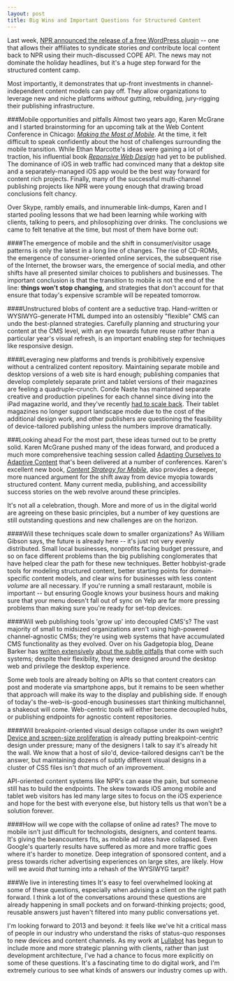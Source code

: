 ```yaml
---
layout: post
title: Big Wins and Important Questions for Structured Content
---
```


Last week, [NPR announced the release of a free WordPress plugin](http://www.digitalservices.npr.org/post/announcing-wordpress-npr-api-plugin) -- one that allows their affiliates to syndicate stories *and* contribute local content back to NPR using their much-discussed COPE API. The news may not dominate the holiday headlines, but it's a huge step forward for the structured content camp.

Most importantly, it demonstrates that up-front investments in channel-independent content models can pay off. They allow organizations to leverage new and niche platforms *without* gutting, rebuilding, jury-rigging their publishing infrastructure.

###Mobile opportunities and pitfalls
Almost two years ago, Karen McGrane and I started brainstorming for an upcoming talk at the Web Content Conference in Chicago: [*Making the Most of Mobile*](http://www.slideshare.net/duoconsulting/making-the-most-of-mobile). At the time, it felt difficult to speak confidently about the host of challenges surrounding the mobile transition. While Ethan Marcotte's ideas were gaining a lot of traction, his influential book [*Reponsive Web Design*](http://www.abookapart.com/products/responsive-web-design) had yet to be published. The dominance of iOS in web traffic had convinced many that a dektop site and a separately-managed iOS app would be the best way forward for content rich projects. Finally, many of the successful multi-channel publishing projects like NPR were young enough that drawing broad conclusions felt chancy.

Over Skype, rambly emails, and innumerable link-dumps, Karen and I started pooling lessons that we had been learning while working with clients, talking to peers, and philosophizing over drinks. The conclusions we came to felt tenative at the time, but most of them have borne out:

####The emergence of mobile and the shift in consumer/visitor usage patterns is only the latest in a long line of changes.
The rise of CD-ROMs, the emergence of consumer-oriented online services, the subsequent rise of the Internet, the browser wars, the emergence of social media, and other shifts have all presented similar choices to publishers and businesses. The important conclusion is that the transition to mobile is not the end of the line: **things won't stop changing,** and strategies that don't account for that ensure that today's expensive scramble will be repeated tomorrow.

####Unstructured blobs of content are a seductive trap.
Hand-written or WYSIWYG-generate HTML dumped into an ostensibly "flexible" CMS can undo the best-planned strategies. Carefully planning and structuring your content at the CMS level, with an eye towards future reuse rather than a particular year's visual refresh, is an important enabling step for techniques like responsive design.

####Leveraging new platforms and trends is prohibitively expensive without a centralized content repository.
Maintaining separate mobile and desktop versions of a web site is hard enough; publishing companies that develop completely separate print and tablet versions of their magazines are feeling a quadruple-crunch. Conde Naste has maintained separate creative and production pipelines for each channel since diving into the iPad magazine world, and they've recently [had to scale back](http://www.onemanandhisblog.com/archives/2012/11/magazines_on_tablets_publishers_painful.html). Their tablet magazines no longer support landscape mode due to the cost of the additional design work, and other publishers are questioning the feasibility of device-tailored publishing unless the numbers improve dramatically.

###Looking ahead
For the most part, these ideas turned out to be pretty solid. Karen McGrane pushed many of the ideas forward, and produced a much more comprehensive teaching session called [Adapting Ourselves to Adaptive Content](http://www.slideshare.net/KMcGrane/adapting-ourselves-to-adaptive-content-12133365) that's been delivered at a number of conferences. Karen's excellent new book, [*Content Strategy for Mobile*](http://www.abookapart.com/products/content-strategy-for-mobile), also provides a deeper, more nuanced argument for the shift away from device myopia towards structured content. Many current media, publishing, and accessibility success stories on the web revolve around these principles.

It's not all a celebration, though. More and more of us in the digital world are agreeing on these basic principles, but a number of key questions are still outstanding questions and new challenges are on the horizon.

####Will these techniques scale down to smaller organizations?
As William Gibson says, the future is already here -- it's just not very evenly distributed. Small local businesses, nonprofits facing budget pressure, and so on face different problems than the big publishing conglomerates that have helped clear the path for these new techniques. Better hobbyist-grade tools for modeling structured content, better starting points for domain-specific content models, and clear wins for businesses with less content *volume* are all necessary. If you're running a small restaraunt, mobile is important -- but ensuring Google knows your business hours and making sure that your menu doesn't fall out of sync on Yelp are far more pressing problems than making sure you're ready for set-top devices.

####Will web publishing tools 'grow up' into decoupled CMS's?
The vast majority of small to midsized organizations aren't using high-powered channel-agnostic CMSs; they're using web systems that have accumulated CMS functionality as they evolved. Over on his Gadgetopia blog, Deane Barker has [written extensively](http://gadgetopia.com/post/7119) [about the subtle pitfalls](http://gadgetopia.com/post/7206) that come with such systems; despite their flexibility, they were designed around the desktop web and privilege the desktop experience.

Some web tools are already bolting on APIs so that content creators can post and moderate via smartphone apps, but it remains to be seen whether that approach will make its way to the display and publishing side. If enough of today's the-web-is-good-enough businesses start thinking multichannel, a shakeout will come. Web-centric tools will either become decoupled hubs, or publishing endpoints for agnostic content repositories.

####Will breakpoint-oriented visual design collapse under its own weight?
[Device and screen-size proliferation](http://opensignal.com/reports/fragmentation.php) is already putting breakpoint-centric design under pressure; many of the designers I talk to say it's already hit the wall. We know that a host of silo'd, device-tailored designs can't be the answer, but maintaining dozens of subtly different visual designs in a cluster of CSS files isn't *that* much of an improvement.

API-oriented content systems like NPR's can ease the pain, but someone still has to build the endpoints. The skew towards iOS among mobile and tablet web visitors has led many large sites to focus on the iOS experience and hope for the best with everyone else, but history tells us that won't be a solution forever.

####How will we cope with the collapse of online ad rates?
The move to mobile isn't just difficult for technologists, designers, and content teams. It's giving the beancounters fits, as mobile ad rates have collapsed. Even Google's quarterly results have suffered as more and more traffic goes where it's harder to monetize. Deep integration of sponsored content, and a press towards richer advertising experiences on large sites, are likely. How will we avoid *that* turning into a rehash of the WYSIWYG tarpit?

###We live in interesting times
It's easy to feel overwhelmed looking at some of these questions, especially when advising a client on the right path forward. I think a lot of the conversations around these questions are already happening in small pockets and on forward-thinking projects; good, reusable answers just haven't filtered into many public conversations yet.

I'm looking forward to 2013 and beyond: it feels like we've hit a critical mass of people in our industry who understand the risks of status-quo responses to new devices and content channels. As my work at [Lullabot](http://lullabot.com) has begun to include more and more strategic planning with clients, rather than just development architecture, I've had a chance to focus more explicitly on some of these questions. It's a fascinating time to do digital work, and I'm extremely curious to see what kinds of answers our industry comes up with.